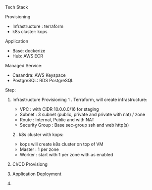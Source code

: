 Tech Stack

Provisioning
- Infrastructure : terraform
- k8s cluster: kops

Application
- Base: dockerize
- Hub: AWS ECR

Managed Service:
- Casandra: AWS Keyspace
- PostgreSQL: RDS PostgreSQL


Step:
1. Infrastructure Provisioning
    1 . Terraform, will create infrastructure:
    - VPC     : with CIDR 10.0.0.0/16 for staging
    - Subnet  : 3 subnet (public, private and private with nat) / zone
    - Route   : Internal, Public and with NAT
    - Security Group  : Base sec-group ssh and web http(s)
    
    2 . k8s cluster with kops:
    -  kops will create k8s cluster on top of VM
    -  Master : 1 per zone
    -  Worker : start with 1 per zone with as enabled
2. CI/CD Provisiong
3. Application Deployment
4. 